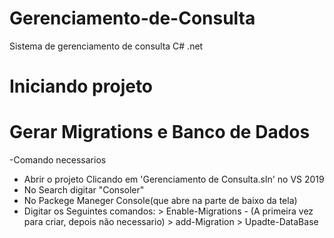 # Gerenciamento-de-Consulta
Sistema de gerenciamento de consulta C# .net

# Iniciando projeto

# Gerar Migrations e Banco de Dados
 -Comando necessarios
   - Abrir o projeto Clicando em 'Gerenciamento de Consulta.sln' no VS 2019
   - No Search digitar "Consoler"
   - No Packege Maneger Console(que abre na parte de baixo da tela)
   - Digitar os Seguintes comandos:
	> Enable-Migrations - (A primeira vez para criar, depois não necessario)
	> add-Migration
	> Upadte-DataBase
	



